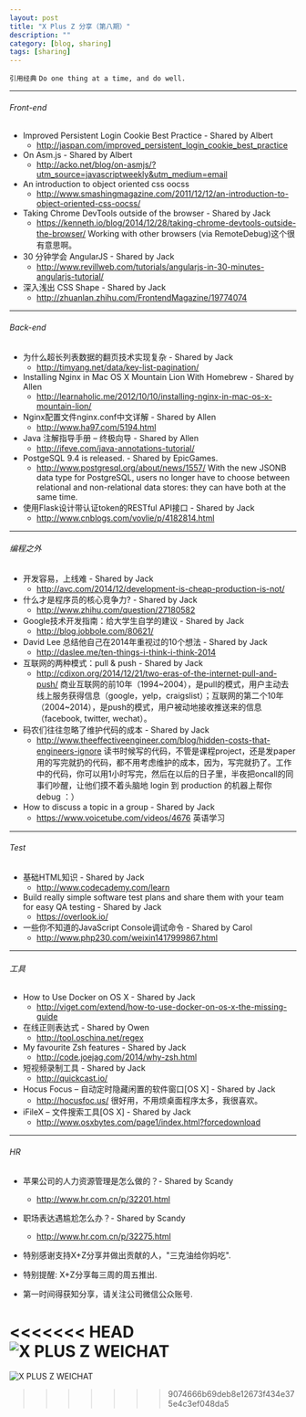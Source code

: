 ```yaml
---
layout: post
title: "X Plus Z 分享（第八期）"
description: ""
category: [blog, sharing]
tags: [sharing]
---
```


`引用经典`
`Do one thing at a time, and do well.`

----

###### Front-end

* Improved Persistent Login Cookie Best Practice - Shared by Albert
    * <http://jaspan.com/improved_persistent_login_cookie_best_practice>
* On Asm.js - Shared by Albert
    * <http://acko.net/blog/on-asmjs/?utm_source=javascriptweekly&utm_medium=email>
* An introduction to object oriented css oocss
    * <http://www.smashingmagazine.com/2011/12/12/an-introduction-to-object-oriented-css-oocss/>
* Taking Chrome DevTools outside of the browser - Shared by Jack
	* <https://kenneth.io/blog/2014/12/28/taking-chrome-devtools-outside-the-browser/> Working with other browsers (via RemoteDebug)这个很有意思啊。
* 30 分钟学会 AngularJS - Shared by Jack
	* <http://www.revillweb.com/tutorials/angularjs-in-30-minutes-angularjs-tutorial/> 
* 深入浅出 CSS Shape - Shared by Jack
	* <http://zhuanlan.zhihu.com/FrontendMagazine/19774074> 


----

###### Back-end
* 为什么超长列表数据的翻页技术实现复杂 - Shared by Jack
	* <http://timyang.net/data/key-list-pagination/>
* Installing Nginx in Mac OS X Mountain Lion With Homebrew - Shared by Allen
	* <http://learnaholic.me/2012/10/10/installing-nginx-in-mac-os-x-mountain-lion/>
* Nginx配置文件nginx.conf中文详解 - Shared by Allen
	* <http://www.ha97.com/5194.html>
* Java 注解指导手册 – 终极向导 - Shared by Allen
	* <http://ifeve.com/java-annotations-tutorial/>
* PostgeSQL 9.4 is released. - Shared by EpicGames.
	* <http://www.postgresql.org/about/news/1557/> With the new JSONB data type for PostgreSQL, users no longer have to choose between relational and non-relational data stores: they can have both at the same time.
* 使用Flask设计带认证token的RESTful API接口 - Shared by Jack
	* <http://www.cnblogs.com/vovlie/p/4182814.html> 

----

###### 编程之外
* 开发容易，上线难 - Shared by Jack
    * <http://avc.com/2014/12/development-is-cheap-production-is-not/>
* 什么才是程序员的核心竞争力? - Shared by Jack
	* <http://www.zhihu.com/question/27180582> 
* Google技术开发指南：给大学生自学的建议 - Shared by Jack
	* <http://blog.jobbole.com/80621/>
* David Lee 总结他自己在2014年重视过的10个想法 - Shared by Jack
	* <http://daslee.me/ten-things-i-think-i-think-2014> 
* 互联网的两种模式：pull & push - Shared by Jack
	* <http://cdixon.org/2014/12/21/two-eras-of-the-internet-pull-and-push/> 商业互联网的前10年（1994~2004），是pull的模式，用户主动去线上服务获得信息（google，yelp，craigslist）；互联网的第二个10年（2004~2014），是push的模式，用户被动地接收推送来的信息（facebook, twitter, wechat）。
* 码农们往往忽略了维护代码的成本 - Shared by Jack
	* <http://www.theeffectiveengineer.com/blog/hidden-costs-that-engineers-ignore> 读书时候写的代码，不管是课程project，还是发paper用的写完就扔的代码，都不用考虑维护的成本，因为，写完就扔了。工作中的代码，你可以用1小时写完，然后在以后的日子里，半夜把oncall的同事们吵醒，让他们摸不着头脑地 login 到 production 的机器上帮你 debug ：） 
* How to discuss a topic in a group - Shared by Jack
	* <https://www.voicetube.com/videos/4676> 英语学习
	
----

###### Test

* 基础HTML知识 - Shared by Jack
    * <http://www.codecademy.com/learn>
* Build really simple software test plans and share them with your team for easy QA testing - Shared by Jack
    * <https://overlook.io/>
* 一些你不知道的JavaScript Console调试命令 - Shared by Carol
	* <http://www.php230.com/weixin1417999867.html>   

----

###### 工具
* How to Use Docker on OS X - Shared by Jack
    * <http://viget.com/extend/how-to-use-docker-on-os-x-the-missing-guide>
* 在线正则表达式 - Shared by Owen
    * <http://tool.oschina.net/regex>
* My favourite Zsh features - Shared by Jack
	* <http://code.joejag.com/2014/why-zsh.html>
* 短视频录制工具 - Shared by Jack
	* http://quickcast.io/ 	
* Hocus Focus – 自动定时隐藏闲置的软件窗口[OS X]  - Shared by Jack
	* <http://hocusfoc.us/> 很好用，不用烦桌面程序太多，我很喜欢。
* iFileX – 文件搜索工具[OS X] - Shared by Jack
	* <http://www.osxbytes.com/page1/index.html?forcedownload>

----

###### HR
* 苹果公司的人力资源管理是怎么做的？- Shared by Scandy
    * <http://www.hr.com.cn/p/32201.html>
* 职场表达遇尴尬怎么办？- Shared by Scandy
    * <http://www.hr.com.cn/p/32275.html>



* 特别感谢支持X+Z分享并做出贡献的人，"三克油给你妈吃".

* 特别提醒: X+Z分享每三周的周五推出.

* 第一时间得获知分享，请关注公司微信公众账号.

<<<<<<< HEAD
<img src="https://s3-us-west-1.amazonaws.com/xplusz.com/x%2Bz_weichat.png" alt="X PLUS Z WEICHAT">
=======
![X PLUS Z WEICHAT](https://s3-us-west-1.amazonaws.com/xplusz.com/x%2Bz_weichat.png)



>>>>>>> 9074666b69deb8e12673f434e375e4c3ef048da5
